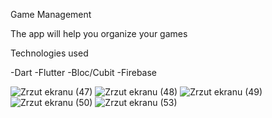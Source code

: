 Game Management

The app will help you organize your games


Technologies used

-Dart
-Flutter
-Bloc/Cubit
-Firebase



![Zrzut ekranu (47)](https://user-images.githubusercontent.com/119433777/223276115-2eac74a8-4699-45f9-b02b-9b4957e0f0fc.png)
![Zrzut ekranu (48)](https://user-images.githubusercontent.com/119433777/223276126-9397a1b3-4630-46a7-b7ca-ea0bda0b35d5.png)
![Zrzut ekranu (49)](https://user-images.githubusercontent.com/119433777/223276128-e96783c3-d983-4d7a-9c6b-d7e3c2e23dfd.png)
![Zrzut ekranu (50)](https://user-images.githubusercontent.com/119433777/223276132-f0329890-101a-41c7-a5c0-e15ab90e13e6.png)
![Zrzut ekranu (53)](https://user-images.githubusercontent.com/119433777/223276138-86da1681-1913-41db-8658-52d59c824ef7.png)

